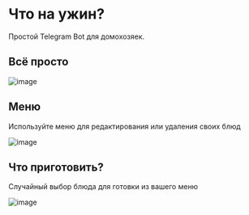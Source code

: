 # Что на ужин?
Простой Telegram Bot для домохозяек.

## Всё просто
![image](https://user-images.githubusercontent.com/61066851/234309647-af2137e2-cd91-4fa4-928d-ef45d7ba5b29.png)

## Меню
Используйте меню для редактирования или удаления своих блюд <br>

![image](https://user-images.githubusercontent.com/61066851/234410865-e660807f-c65f-440f-8b9c-3683a00ec124.png)


## Что приготовить?
Случайный выбор блюда для готовки из вашего меню <br>

![image](https://user-images.githubusercontent.com/61066851/234411092-180242e8-de4b-41c0-a054-ab72b44089ea.png)

